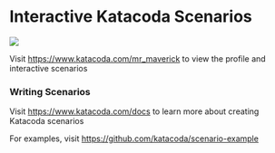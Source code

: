 # Interactive Katacoda Scenarios

[![](http://shields.katacoda.com/katacoda/mr_maverick/count.svg)](https://www.katacoda.com/mr_maverick "Get your profile on Katacoda.com")

Visit https://www.katacoda.com/mr_maverick to view the profile and interactive scenarios

### Writing Scenarios
Visit https://www.katacoda.com/docs to learn more about creating Katacoda scenarios

For examples, visit https://github.com/katacoda/scenario-example
